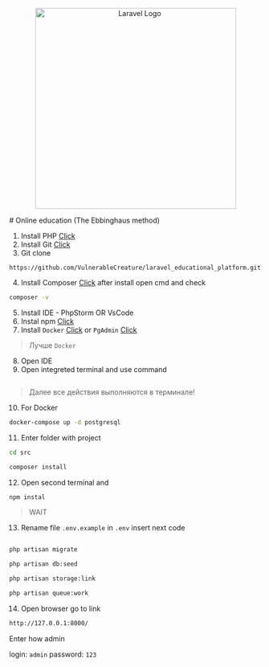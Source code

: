 <p align="center"><a href="https://laravel.com" target="_blank"><img src="https://raw.githubusercontent.com/laravel/art/master/logo-lockup/5%20SVG/2%20CMYK/1%20Full%20Color/laravel-logolockup-cmyk-red.svg" width="400" alt="Laravel Logo"></a></p>
# Online education (The Ebbinghaus method)

1. Install PHP [Click](https://www.php.net/downloads)
2. Install Git [Click](https://git-scm.com/downloads)
3. Git clone
```bach
https://github.com/VulnerableCreature/laravel_educational_platform.git
```
4. Install Composer [Click](https://getcomposer.org/Composer-Setup.exe)
   after install open cmd and check
```bash
composer -v
```
5. Install IDE - PhpStorm OR VsCode
6. Instal npm [Click](https://nodejs.org/en/download)
7. Install `Docker` [Click](https://www.docker.com/products/docker-desktop/) or `PgAdmin` [Click](https://www.pgadmin.org/download/pgadmin-4-windows/)

> Лучше `Docker`

8. Open IDE
9. Open integreted terminal and use command
```bash

```
> Далее все действия выполняются в терминале!

10. For Docker
```bash
docker-compose up -d postgresql
```

11. Enter folder with project
```bash
cd src
```
```bash
composer install
```
12. Open second terminal and
```bash
npm instal
```

> WAIT

13. Rename file `.env.example` in `.env`
    insert next code
```bash

```

```bash
php artisan migrate
```

```bash
php artisan db:seed
```

```bash
php artisan storage:link
```

```bash
php artisan queue:work
```

14. Open browser go to link
```bash
http://127.0.0.1:8000/
```

Enter how admin

login: `admin`
password: `123`
